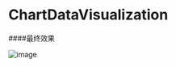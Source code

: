 # ChartDataVisualization

####最终效果

![image](https://github.com/ash-ali/ChartDataVisualization/blob/master/pic.png)
